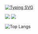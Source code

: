 [![Typing SVG](https://readme-typing-svg.demolab.com/?lines=一名城市规划学子的编程之路;欢迎来到我的代码学习小站)](https://git.io/typing-svg)
<p>
<img src="https://img.shields.io/static/v1?label=Major&message=Urban planning&color=blue"/>
<img src="https://img.shields.io/static/v1?label=Program&message=Python Stata R&color=yellow"/>
</p>

![Top Langs](https://github-readme-stats.vercel.app/api/top-langs/?username=HirezmingD&layout=compact)
